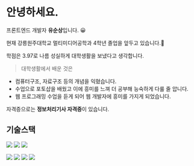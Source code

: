 # 안녕하세요. 
프론트엔드 개발자 **유순상**입니다. 😀

현재 강릉원주대학교 멀티미디어공학과 4학년 졸업을 앞두고 있습니다.🦾

학점은 3.97로 나름 성실하게 대학생활을 보냈다고 생각합니다. 

> 대학생활에서 배운 것은
> 
- 컴퓨터구조, 자료구조 등의 개념을 익혔습니다.
- 수업으로 포토샵을 배웠고 이에 흥미를 느껴 더 공부해 능숙하게 다룰 줄 압니다.
- 웹 프로그래밍 수업을 듣게 되어 웹 개발자에 흥미를 가지게 되었습니다.

자격증으로는 **정보처리기사 자격증**이 있습니다. 

## 기술스택
<img src="https://img.shields.io/badge/HTML5-f77900?style=flat-square&logo=HTML5&logoColor=white"/></a>
<img src="https://img.shields.io/badge/CSS-31a8d8?style=flat-square&logo=CSS3&logoColor=white"/></a>
<img src="https://img.shields.io/badge/javascript-3766AB?style=flat-square&logo=JavaScript&logoColor=white"/></a>

<img src="https://img.shields.io/badge/nodejs-87bf00?style=flat-square&logo=Node.js&logoColor=63655e"/></a>
<img src="https://img.shields.io/badge/TypeScript-0076c6?style=flat-square&logo=TypeScript&logoColor=83acc9"/></a>
<img src="https://img.shields.io/badge/react-black?style=flat-square&logo=React&logoColor=40ccfb"/></a>
<img src="https://img.shields.io/badge/Redux-7e43c0?style=flat-square&logo=Redux&logoColor=white"/></a>


